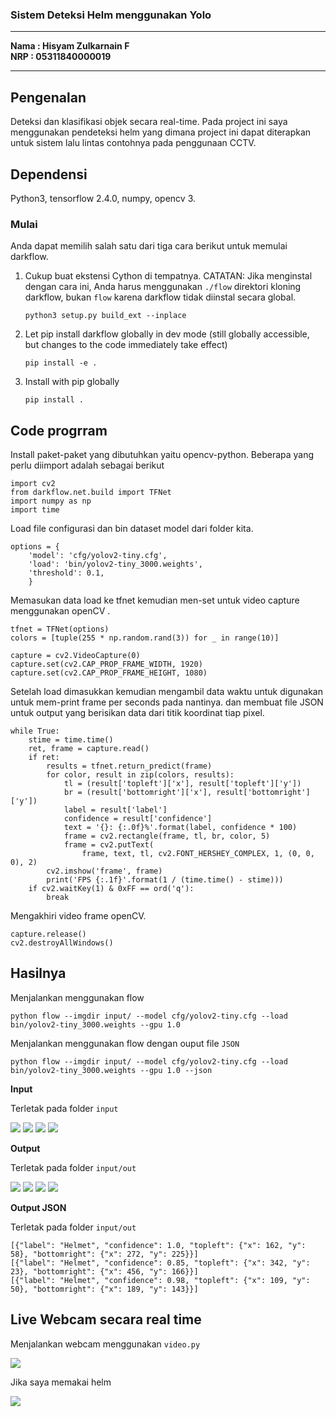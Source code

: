 ### Sistem Deteksi Helm menggunakan Yolo

***
**Nama  : Hisyam Zulkarnain F\
NRP   : 05311840000019**

***
## Pengenalan

Deteksi dan klasifikasi objek secara real-time. Pada project ini saya menggunakan pendeteksi helm yang dimana project ini dapat diterapkan untuk sistem lalu lintas contohnya pada penggunaan CCTV. 


## Dependensi

Python3, tensorflow 2.4.0, numpy, opencv 3.


### Mulai

Anda dapat memilih salah satu dari tiga cara berikut untuk memulai darkflow.

1. Cukup buat ekstensi Cython di tempatnya. CATATAN: Jika menginstal dengan cara ini, Anda harus menggunakan `./flow` direktori kloning darkflow, bukan `flow` karena darkflow tidak diinstal secara global.
    ```
    python3 setup.py build_ext --inplace
    ```

2. Let pip install darkflow globally in dev mode (still globally accessible, but changes to the code immediately take effect)
    ```
    pip install -e .
    ```

3. Install with pip globally
    ```
    pip install .
    ```


## Code progrram
Install paket-paket yang dibutuhkan yaitu opencv-python. Beberapa yang perlu diimport adalah sebagai berikut

```
import cv2
from darkflow.net.build import TFNet
import numpy as np
import time
```
Load file configurasi dan bin dataset model dari folder kita.
```
options = {
    'model': 'cfg/yolov2-tiny.cfg',
    'load': 'bin/yolov2-tiny_3000.weights',
    'threshold': 0.1,
    }
```
Memasukan data load ke tfnet kemudian men-set untuk video capture menggunakan openCV .
```
tfnet = TFNet(options)
colors = [tuple(255 * np.random.rand(3)) for _ in range(10)]

capture = cv2.VideoCapture(0)
capture.set(cv2.CAP_PROP_FRAME_WIDTH, 1920)
capture.set(cv2.CAP_PROP_FRAME_HEIGHT, 1080)
```
Setelah load dimasukkan kemudian mengambil data waktu untuk digunakan untuk mem-print frame per seconds pada nantinya. dan membuat file JSON untuk output yang berisikan data dari titik koordinat tiap pixel. 
```
while True:
    stime = time.time()
    ret, frame = capture.read()
    if ret:
        results = tfnet.return_predict(frame)
        for color, result in zip(colors, results):
            tl = (result['topleft']['x'], result['topleft']['y'])
            br = (result['bottomright']['x'], result['bottomright']['y'])
            label = result['label']
            confidence = result['confidence']
            text = '{}: {:.0f}%'.format(label, confidence * 100)
            frame = cv2.rectangle(frame, tl, br, color, 5)
            frame = cv2.putText(
                frame, text, tl, cv2.FONT_HERSHEY_COMPLEX, 1, (0, 0, 0), 2)
        cv2.imshow('frame', frame)
        print('FPS {:.1f}'.format(1 / (time.time() - stime)))
    if cv2.waitKey(1) & 0xFF == ord('q'):
        break
```
Mengakhiri video frame openCV.
```
capture.release()
cv2.destroyAllWindows()
```

## Hasilnya

Menjalankan menggunakan flow

``
python flow --imgdir input/ --model cfg/yolov2-tiny.cfg --load bin/yolov2-tiny_3000.weights --gpu 1.0
``

Menjalankan menggunakan flow dengan ouput file `JSON`

``
python flow --imgdir input/ --model cfg/yolov2-tiny.cfg --load bin/yolov2-tiny_3000.weights --gpu 1.0 --json
``

**Input**

Terletak pada folder `input`

<img src="input/Bahaya pakai helm tanpa visor.jpg"/>
<img src="input/content_IMG_9883.jpg"/>
<img src="input/img2.jpg"/>
<img src="input/img4.jpg"/>

**Output**

Terletak pada folder `input/out`

<img src="input/out/Bahaya pakai helm tanpa visor.jpg"/>
<img src="input/out/content_IMG_9883.jpg"/>
<img src="input/out/img2.jpg"/>
<img src="input/out/img4.jpg"/>

**Output JSON**

Terletak pada folder `input/out`

```
[{"label": "Helmet", "confidence": 1.0, "topleft": {"x": 162, "y": 58}, "bottomright": {"x": 272, "y": 225}}]
[{"label": "Helmet", "confidence": 0.85, "topleft": {"x": 342, "y": 23}, "bottomright": {"x": 456, "y": 166}}]
[{"label": "Helmet", "confidence": 0.98, "topleft": {"x": 109, "y": 50}, "bottomright": {"x": 189, "y": 143}}]
```

## Live Webcam secara real time

Menjalankan webcam menggunakan `video.py`

<img src="capture.png"/>

Jika saya memakai helm

<img src="capturedd.png"/>
